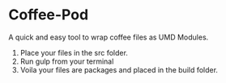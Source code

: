 Coffee-Pod
==========

A quick and easy tool to wrap coffee files as UMD Modules. 

1. Place your files in the src folder.
2. Run gulp from your terminal 
3. Voila your files are packages and placed in the build folder. 
